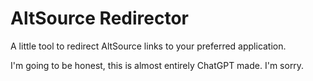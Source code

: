 # AltSource Redirector
A little tool to redirect AltSource links to your preferred application.

I'm going to be honest, this is almost entirely ChatGPT made. I'm sorry.
